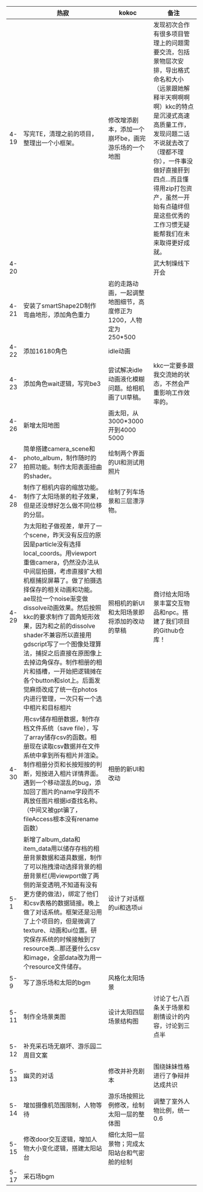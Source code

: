 |      | 热寂                                                         | kokoc                                                        | 备注                                                         |
| ---- | ------------------------------------------------------------ | ------------------------------------------------------------ | ------------------------------------------------------------ |
| 4-19 | 写完TE，清理之前的项目，整理出一个小框架。                   | 修改增添剧本，添加一个崩坏be，画完游乐场的一个地图           | 发现初次合作有很多项目管理上的问题需要交流，包括景物层次安排，导出格式命名和大小（远景跟她解释半天啊啊啊啊）kkc的特点是沉浸式高速高质量工作，发现问题二话不说就去改了（理都不理你），一件事没做好直接肝到四点...而且懂得用zip打包资产，虽然一开始有点磕绊但是这些优秀的工作习惯无疑能帮我们在未来取得更好成就。 |
| 4-20 |                                                              |                                                              | 武大制燥线下开会                                             |
| 4-21 | 安装了smartShape2D制作弯曲地形，添加角色重力                 | 岩的走路动画，一起调整地图细节，高度修正为1200，人物定为250*500 |                                                              |
| 4-22 | 添加16180角色                                                | idle动画                                                     |                                                              |
| 4-23 | 添加角色wait逻辑，写完be3                                    | 尝试解决idle动画液化模糊问题。给相机画了UI草稿。             | kkc一定要多跟我交流她的状态，不然会严重影响工作效率的。      |
| 4-26 | 新增太阳地图                                                 | 画太阳，从3000*3000开到4000 5000                             |                                                              |
| 4-27 | 简单搭建camera_scene和photo_album，制作随时的拍照功能。制作太阳表面扭曲的shader。 | 绘制两个界面的UI和测试用照片                                 |                                                              |
| 4-28 | 制作了相机内容的缩放功能。制作了太阳场景的粒子效果，但是还没想好怎么做不同位移的分层。 | 绘制了列车场景和三层漂浮物。                                 |                                                              |
| 4-29 | 为太阳粒子做视差，单开了一个scene，昨天没有反应的原因是particle没有选择local_coords。用viewport重做camera，仍然没办法从中间层拍摄，考虑直接扩大相机框捕捉屏幕了。做了拍摄选择保存的相关动画和功能。ae现拉一个noise渐变做dissolve动画效果。然后按照kkc的要求制作了圆角矩形效果，因为和之前的dissolve shader不兼容所以直接用gdscript写了一个图像处理算法，捕捉之后直接在原图像上去掉边角保存。制作相册的相片和插槽，一开始把逻辑摊在各个button和slot上。后面发觉麻烦改成了统一在photos内进行管理，一次只有一个选中相片和目标相片 | 照相机的新UI和太阳场景即将添加的改动的草稿                   | 商讨给太阳场景丰富交互物品和npc。搭建了我们项目的Github仓库！ |
| 4-30 | 用csv储存相册数据，制作存档文件系统（save file），写了array储存csv的函数。相册现在读取csv数据并在文件系统中拿到所有相片并渲染。制作相册分页和长按短按的判断，短按进入相片详情界面。遇到一个移动混乱的bug，添加回了图片的name字段而不再放任图片根据id查找名称。（中间又被gpt骗了，fileAccess根本没有rename函数） | 相册的新UI和改动                                             |                                                              |
| 5-1  | 新增了album_data和item_data用以储存存档的相册背景数据和道具数据，制作了可以拖拽滑动选择背景的相册背景栏(用viewport做了两侧的渐变透明,不知道有没有更方便的做法)，绑定了他们和csv表格的数据链接。晚上做了对话系统。框架还是沿用了上个项目的，但是微调了texture、动画和ui位置。研究保存系统的时候接触到了resource类...那还要什么csv和image，全部data改为用一个resource文件储存。 | 设计了对话框的ui和选项ui                                     |                                                              |
| 5-9  | 写了游乐场和太阳的bgm                                        | 风格化太阳场景                                               |                                                              |
| 5-11 | 制作全场景类图                                               | 设计太阳四层场景结构图                                       | 讨论了七八百条关于场景和剧情设计的内容，讨论到三点半         |
| 5-12 | 补充采石场无崩坏、游乐园二周目文案                           |                                                              |                                                              |
| 5-13 | 幽灵的对话                                                   | 修改并补充剧本                                               | 围绕妹妹性格进行了争辩并达成共识                             |
| 5-14 | 增加摄像机范围限制，人物等待                                 | 游乐场按照比例修改，绘制太阳一层的整体图                     | 调整了室外人物比例，统一0.6                                  |
| 5-15 | 修改door交互逻辑，增加人物大小变化逻辑，搭建太阳站台         | 细化太阳一层景物；完成太阳站台和气密舱的绘制                 |                                                              |
| 5-17 | 采石场bgm                                                    |                                                              |                                                              |

